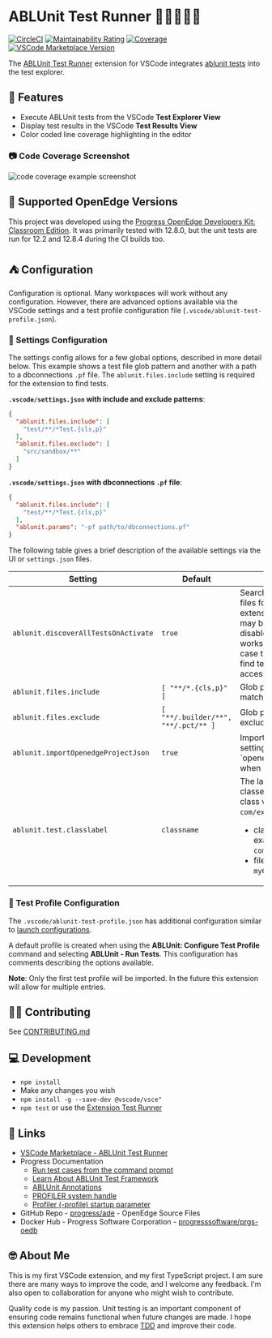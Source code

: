 # ABLUnit Test Runner 🏃‍♂️🏃🏃‍♀️

[![CircleCI](https://img.shields.io/circleci/build/github/kenherring/ablunit-test-runner/main?logo=circleci)](https://dl.circleci.com/status-badge/redirect/gh/kenherring/ablunit-test-runner/tree/main)
[![Maintainability Rating](https://sonarcloud.io/api/project_badges/measure?project=kenherring_ablunit-test-runner&metric=sqale_rating)](https://sonarcloud.io/summary/new_code?id=kenherring_ablunit-test-runner)
[![Coverage](https://sonarcloud.io/api/project_badges/measure?project=kenherring_ablunit-test-runner&metric=coverage)](https://sonarcloud.io/summary/new_code?id=kenherring_ablunit-test-runner)
[![VSCode Marketplace Version](https://img.shields.io/visual-studio-marketplace/v/kherring.ablunit-test-runner?include_prereleases&logo=visual%20studio%20code&logoColor=blue&color=blue)](https://marketplace.visualstudio.com/items?itemName=kherring.ablunit-test-runner)

The [ABLUnit Test Runner](https://github.com/kenherring/ablunit-test-runner/) extension for VSCode integrates [ablunit tests](https://docs.progress.com/bundle/openedge-developer-studio-help-122/page/Learn-About-ABLUnit-Test-Framework.html) into the test explorer.

## 🌴 Features

* Execute ABLUnit tests from the VSCode **Test Explorer View**
* Display test results in the VSCode **Test Results View**
* Color coded line coverage highlighting in the editor

### 📷 Code Coverage Screenshot

![code coverage example screenshot](https://github.com/kenherring/ablunit-test-runner/raw/main/resources/images/coverage.png)

## 📝 Supported OpenEdge Versions

This project was developed using the [Progress OpenEdge Developers Kit: Classroom Edition](https://www.progress.com/openedge/classroom-edition).  It was primarily tested with 12.8.0, but the unit tests are run for 12.2 and 12.8.4 during the CI builds too.

<!--

## 🧪 VSCode Proposed TestCoverage API

VSCode is working to improve the testing runner by adding code coverage support.  This extension is designed to work with the proposed API and will fully integrate it when officially available.  The current implementation mimics some of the proposed functionality where easily possible.  For a sneak peak at the new functionality install `ablunit-test-runner-insiders.vsix` (see [releases](https://github.com/kenherring/ablunit-test-runner/releases))vsco into a [VSCode Insiders](https://code.visualstudio.com/insiders/) installation.  Then, relaunch VSCode with the `--enable-proposed-api=kherring.ablunit-test-runner` flag.

See [VSCode Documentation -> Using Proposed API](https://code.visualstudio.com/api/advanced-topics/using-proposed-api) for more information.

### 📦 Screnshot with Proposed Test API

![proposed test api example screenshot](https://github.com/kenherring/ablunit-test-runner/raw/main/docs/<INSERT_IMAGE_PATH>.png)

!-->

## ⛺ Configuration

Configuration is optional.  Many workspaces will work without any configuration.  However, there are advanced options available via the VSCode settings and a test profile configuration file (`.vscode/ablunit-test-profile.json`).

### 📐 Settings Configuration

The settings config allows for a few global options, described in more detail below.  This example shows a test file glob pattern and another with a path to a dbconnections `.pf` file.  The `ablunit.files.include` setting is required for the extension to find tests.


**`.vscode/settings.json` with include and exclude patterns**:

```json
{
  "ablunit.files.include": [
    "test/**/*Test.{cls,p}"
  ],
  "ablunit.files.exclude": [
    "src/sandbox/**"
  ]
}
```

**`.vscode/settings.json` with dbconnections `.pf` file**:

```json
{
  "ablunit.files.include": [
    "test/**/*Test.{cls,p}"
  ],
  "ablunit.params": "-pf path/to/dbconnections.pf"
}
```

The following table gives a brief description of the available settings via the UI or `settings.json` files.

| Setting | Default | Description |
| --- | --- | --- |
| `ablunit.discoverAllTestsOnActivate` | `true` | Search all workspace files for tests on extension activation.  It may be beneficial to disable this for large workspaces, in which case the extension will find tests as files are accessed. |
| `ablunit.files.include` | `[ "**/*.{cls,p}" ]` | Glob pattern array matching test files. |
| `ablunit.files.exclude` | `[ "**/.builder/**", "**/.pct/** ]` | Glob pattern array to exclude test files. |
| `ablunit.importOpenedgeProjectJson` | `true` | Import configuration settings from \`openedge-project.json\` when possible. |
| `ablunit.test.classlabel` | `classname` | The label format for test classes. Example for class with path `com/example/myClass.cls`:<ul><li>class-type-name example: `com.example.myClass`</li><li>filename example: `myClass.cls`</li></ul> |

### 🧪 Test Profile Configuration

The `.vscode/ablunit-test-profile.json` has additional configuration similar to [launch configurations](https://code.visualstudio.com/docs/editor/debugging#_launch-configurations).

A default profile is created when using the **ABLUnit: Configure Test Profile** command and selecting **ABLUnit - Run Tests**.  This configuration has comments describing the options available.

**Note**: Only the first test profile will be imported.  In the future this extension will allow for multiple entries.

## 👷‍♂️ Contributing

See [CONTRIBUTING.md](.github/CONTRIBUTING.md)

## 💻 Development

* `npm install`
* Make any changes you wish
* `npm install -g --save-dev @vscode/vsce"`
* `npm test` or use the [Extension Test Runner](https://marketplace.visualstudio.com/items?itemName=ms-vscode.extension-test-runner)

## 🔗 Links

* [VSCode Marketplace - ABLUnit Test Runner](https://marketplace.visualstudio.com/items?itemName=kherring.ablunit-test-runner)
* Progress Documentation
  * [Run test cases from the command prompt](https://docs.progress.com/bundle/openedge-developer-studio-help/page/Run-test-cases-from-the-command-prompt.html)
  * [Learn About ABLUnit Test Framework](https://docs.progress.com/bundle/openedge-developer-studio-help/page/Learn-About-ABLUnit-Test-Framework.html)
  * [ABLUnit Annotations](https://docs.progress.com/bundle/openedge-developer-studio-help/page/Annotations-supported-with-ABLUnit.html)
  * [PROFILER system handle](https://docs.progress.com/bundle/abl-reference/page/PROFILER-system-handle.html)
  * [Profiler (-profile) startup parameter](https://docs.progress.com/bundle/openedge-startup-and-parameter-reference/page/Profiler-profile.html)
* GitHub Repo - [progress/ade](https://github.com/progress/ADE) - OpenEdge Source Files
* Docker Hub - Progress Software Corporation - [progresssoftware/prgs-oedb](https://hub.docker.com/r/progresssoftware/prgs-oedb)

## 🤓 About Me

This is my first VSCode extension, and my first TypeScript project. I am sure there are many ways to improve the code, and I welcome any feedback.  I'm also open to collaboration for anyone who might wish to contribute.

Quality code is my passion.  Unit testing is an important component of ensuring code remains functional when future changes are made.  I hope this extension helps others to embrace [TDD](https://en.wikipedia.org/wiki/Test-driven_development) and improve their code.
